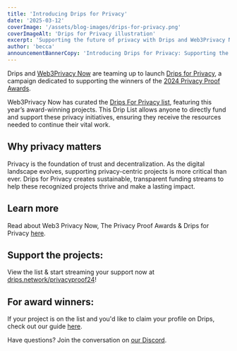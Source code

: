 ```yaml
---
title: 'Introducing Drips for Privacy'
date: '2025-03-12'
coverImage: '/assets/blog-images/drips-for-privacy.png'
coverImageAlt: 'Drips for Privacy illustration'
excerpt: 'Supporting the future of privacy with Drips and Web3Privacy Now.'
author: 'becca'
announcementBannerCopy: 'Introducing Drips for Privacy: Supporting the future of privacy with Drips and Web3Privacy Now'
---
```


Drips and [Web3Privacy Now](https://web3privacy.info/) are teaming up to launch [Drips for Privacy](https://drips.network/privacyproof24), a campaign dedicated to supporting the winners of the [2024 Privacy Proof Awards](https://awards.web3privacy.info/).

Web3Privacy Now has curated the [Drips For Privacy list](https://drips.network/privacyproof24), featuring this year’s award-winning projects. This Drip List allows anyone to directly fund and support these privacy initiatives, ensuring they receive the resources needed to continue their vital work.

## Why privacy matters

Privacy is the foundation of trust and decentralization. As the digital landscape evolves, supporting privacy-centric projects is more critical than ever. Drips for Privacy creates sustainable, transparent funding streams to help these recognized projects thrive and make a lasting impact.

## Learn more

Read about Web3 Privacy Now, The Privacy Proof Awards & Drips for Privacy [here](https://mirror.xyz/0x0f1F3DAf416B74DB3DE55Eb4D7513a80F4841073).

## Support the projects:

View the list & start streaming your support now at [drips.network/privacyproof24](https://drips.network/privacyproof24)!

## For award winners:

If your project is on the list and you'd like to claim your profile on Drips, check out our guide [here](https://docs.drips.network/get-support/claim-your-repository).

Have questions? Join the conversation on [our Discord](https://discord.gg/BakDKKDpHF).
